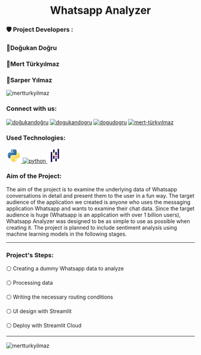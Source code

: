 <h1 align="center">Whatsapp Analyzer</h1>
<h3 align=""left"">🛡️ Project Developers : </h3>
<h3 align=""left"">🔭Doğukan Doğru</h3>
<h3 align=""left"">🔭Mert Türkyılmaz</h3>
<h3 align=""left"">🔭Sarper Yılmaz</h3>


<p align="left"> <img src="https://komarev.com/ghpvc/?username=mertturkyilmaz&label=Profile%20views&color=0e75b6&style=flat" alt="mertturkyilmaz" /> </p>

<h3 align="left">Connect with us:</h3>
<p align="left">
<a href="https://linkedin.com/in/doğukandoğru" target="blank"><img align="center" src="https://raw.githubusercontent.com/rahuldkjain/github-profile-readme-generator/master/src/images/icons/Social/linked-in-alt.svg" alt="doğukandoğru" height="30" width="40" /></a>
<a href="https://kaggle.com/dogukandogru" target="blank"><img align="center" src="https://raw.githubusercontent.com/rahuldkjain/github-profile-readme-generator/master/src/images/icons/Social/kaggle.svg" alt="dogukandogru" height="30" width="40" /></a>
<a href="https://medium.com/@dogudogru" target="blank"><img align="center" src="https://raw.githubusercontent.com/rahuldkjain/github-profile-readme-generator/master/src/images/icons/Social/medium.svg" alt="dogudogru" height="30" width="40" /></a>
<a href="https://stackoverflow.com/users/mert-türkyılmaz" target="blank"><img align="center" src="https://raw.githubusercontent.com/rahuldkjain/github-profile-readme-generator/master/src/images/icons/Social/stack-overflow.svg" alt="mert-türkyılmaz" height="30" width="40" /></a>
</p>

<h3 align="left">Used Technologies:</h3>
<p align="left"> <a href="https://www.python.org" target="_blank" rel="noreferrer"> <img src="https://raw.githubusercontent.com/devicons/devicon/master/icons/python/python-original.svg" alt="python" width="40" height="40"/> <a href="https://streamlit.io/" target="_blank" rel="noreferrer"> <img src="https://streamlit.io/images/brand/streamlit-mark-color.svg" alt="python" width="40" height="40"/> <a href="https://pandas.pydata.org/" target="_blank" rel="noreferrer"> <img src="https://raw.githubusercontent.com/devicons/devicon/2ae2a900d2f041da66e950e4d48052658d850630/icons/pandas/pandas-original.svg" alt="pandas" width="40" height="40"/></a>

  
<h3 align="left">Aim of the Project:</h3>
The aim of the project is to examine the underlying data of Whatsapp conversations in detail and present them to the user in a fun way. The target audience of the application we created is anyone who uses the messaging application Whatsapp and wants to examine their chat data. Since the target audience is huge (Whatsapp is an application with over 1 billion users), Whatsapp Analyzer was designed to be as simple to use as possible when creating it. The project is planned to include sentiment analysis using machine learning models in the following stages.

---

<h3 align="left">Project's Steps:</h3>
  
⚪️ Creating a dummy Whatsapp data to analyze
  
⚪️ Processing data
 
⚪️ Writing the necessary routing conditions
  
⚪️ UI design with Streamlit
  
⚪️ Deploy with Streamlit Cloud

--- 
<p><img align="center" src="https://github-readme-stats.vercel.app/api/top-langs?username=dogudogru&show_icons=true&locale=en&layout=compact" alt="mertturkyilmaz" /></p>

